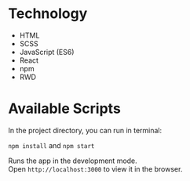 # Technology
- HTML
- SCSS
- JavaScript (ES6)
- React
- npm
- RWD

# Available Scripts

In the project directory, you can run in terminal:

`npm install` and `npm start` 

Runs the app in the development mode.\
Open `http://localhost:3000` to view it in the browser.
